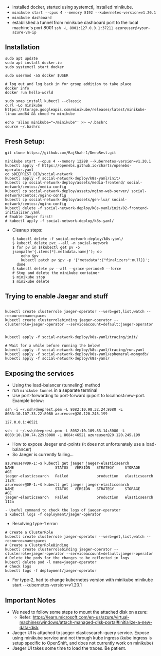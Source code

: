 - Installed docker, started using systemctl, installed minikube.
- `minikube start --cpus 4 --memory 8192 --kubernetes-version=v1.20.1`
- `minikube dashboard`
- established a tunnel from minikube dashboard port to the local machine's port 8001
    `ssh -L 8001:127.0.0.1:37211 azureuser@<your-azure-vm-ip`

## Installation

```
sudo apt update
sudo apt install docker.io
sudo systemctl start docker

sudo usermod -aG docker $USER

# log out and log back in for group addition to take place
docker info
docker run hello-world

sudo snap install kubectl --classic
curl -Lo minikube https://storage.googleapis.com/minikube/releases/latest/minikube-linux-amd64 && chmod +x minikube

echo 'alias minikube="~/minikube"' >> ~/.bashrc
source ~/.bashrc
```


## Fresh Setup:

```
git clone https://github.com/RajShah-1/DeepRest.git

minikube start --cpus 4 --memory 12288 --kubernetes-version=v1.20.1
kubectl apply -f https://openebs.github.io/charts/openebs-operator.yaml
cd $DEEPREST_DIR/social-network
kubectl apply -f social-network-deploy/k8s-yaml/init/
kubectl cp social-network-deploy/assets/media-frontend/ social-network/centos:/media-config
kubectl cp social-network-deploy/assets/nginx-web-server/ social-network/centos:/nginx-config
kubectl cp social-network-deploy/assets/gen-lua/ social-network/centos:/nginx-config
kubectl delete -f social-network-deploy/k8s-yaml/init/02-frontend-initializer.yaml
# Enable Jaeger first!
# kubectl apply -f social-network-deploy/k8s-yaml/
```

- Cleanup steps:
	```
	$ kubectl delete -f social-network-deploy/k8s-yaml/
	$ kubectl delete pvc --all -n social-network
	$ for pv in $(kubectl get pv -o jsonpath='{.items[*].metadata.name}'); do
		echo $pv
		kubectl patch pv $pv -p '{"metadata":{"finalizers":null}}';
	  done
	$ kubectl delete pv --all --grace-period=0 --force
	# Stop and delete the minikube container
	$ minikube stop
    $ minikube delete
	```


## Trying to enable Jaegar and stuff
```

kubectl create clusterrole jaeger-operator --verb=get,list,watch --resource=namespaces
kubectl create clusterrolebinding jaeger-operator --clusterrole=jaeger-operator --serviceaccount=default:jaeger-operator


kubectl apply -f social-network-deploy/k8s-yaml/tracing/init/

# Wait for a while before running the below!
kubectl apply -f social-network-deploy/k8s-yaml/tracing/run.yaml
kubectl apply -f social-network-deploy/k8s-yaml/ephemeral-mongodb/
kubectl apply -f social-network-deploy/k8s-yaml/
```

## Exposing the services

- Using the load-balancer (tunneling) method
- run `minikube tunnel` in a separate terminal
- Use port-forwarding to port-forward ip:port to localhost:new-port. Example below:
```
ssh -i ~/.ssh/deeprest.pem -L 8082:10.98.32.24:8080 -L 8083:10.107.33.22:8080 azureuser@20.120.245.199
```



```
127.0.0.1:46521

ssh -i ~/.ssh/deeprest.pem -L 8082:10.109.33.14:8080 -L 8083:10.100.74.229:8080 -L 8084:46521 azureuser@20.120.245.199

```

- How to expose Jaeger end-points (it does not unfortunately use a load-balancer)
- So Jaeger is currently failing...
```
azureuser@DR-1:~$ kubectl get jaeger jaeger-elasticsearch
NAME                   STATUS   VERSION   STRATEGY     STORAGE         AGE
jaeger-elasticsearch   Failed             production   elasticsearch   112m:
azureuser@DR-1:~$ kubectl get jaeger jaeger-elasticsearch
NAME                   STATUS   VERSION   STRATEGY     STORAGE         AGE
jaeger-elasticsearch   Failed             production   elasticsearch   112m

- Useful command to check the logs of jaeger-operator
$ kubectl logs -f deployment/jaeger-operator
```

- Resolving type-1 error:
```
# Create a ClusterRole
kubectl create clusterrole jaeger-operator --verb=get,list,watch --resource=namespaces
# Create a ClusterRoleBinding
kubectl create clusterrolebinding jaeger-operator --clusterrole=jaeger-operator --serviceaccount=default:jaeger-operator
# Delete the pods for the changes to be reflected in logs
kubectl delete pod -l name=jaeger-operator
# Check logs
kubectl logs -f deployment/jaeger-operator
```
- For type-2, had to change kubernetes version with minikube
minikube start --kubernetes-version=v1.20.1



## Important Notes

- We need to follow some steps to mount the attached disk on azure:
	- Refer: https://learn.microsoft.com/en-us/azure/virtual-machines/windows/attach-managed-disk-portal#initialize-a-new-data-disk
- Jaeger UI is attached to jaeger-elasticsearch-query service. Expose using minikube service and not through kube ingress (kube ingress is setup specific to OpenShift, and does not currently work on minikube)
- Jaeger UI takes some time to load the traces. Be patient.


